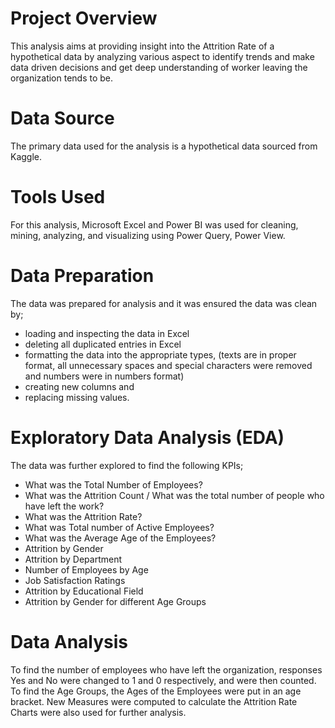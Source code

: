# Project Overview
This analysis aims at providing insight into the Attrition Rate of a hypothetical data by analyzing various aspect to identify trends and make data driven decisions and get deep understanding of worker leaving the organization tends to be.

# Data Source
The primary data used for the analysis is a hypothetical data sourced from Kaggle.

# Tools Used 
For this analysis, Microsoft Excel and Power BI was used for cleaning, mining, analyzing, and visualizing using Power Query, Power View.

# Data Preparation
The data was prepared for analysis and it was ensured the data was clean by;
- loading and inspecting the data in Excel
- deleting all duplicated entries in Excel
- formatting the data into the appropriate types, (texts are in proper format, all unnecessary spaces and special characters were removed  and numbers were in numbers format)
- creating new columns and 
- replacing missing values.

# Exploratory Data Analysis (EDA)
The data was further explored to find the following KPIs;
- What was the Total Number of Employees?
- What was the Attrition Count / What was the total number of people who have left the work?
- What was the Attrition Rate?
- What was Total number of Active Employees?
- What was the Average Age of the Employees?
- Attrition by Gender
- Attrition by Department
- Number of Employees by Age
- Job Satisfaction Ratings
- Attrition by Educational Field 
- Attrition by Gender for different Age Groups

# Data Analysis
To find the number of employees who have left the organization, responses Yes and No were changed to 1 and 0 respectively, and were then counted.
To find the Age Groups, the Ages of the Employees were put in an age bracket.
New Measures were computed to calculate the Attrition Rate
Charts were also used for further analysis.
